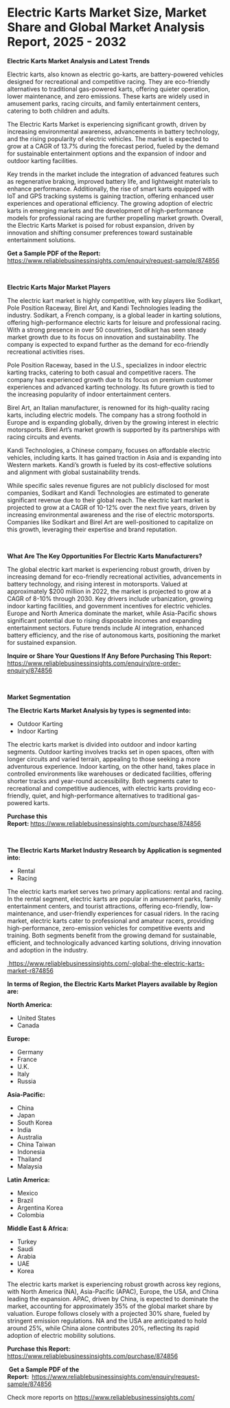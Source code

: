 <p><h1>Electric Karts Market Size, Market Share and Global Market Analysis Report, 2025 - 2032</h1></p><p><strong>Electric Karts Market Analysis and Latest Trends</strong></p>
<p><p>Electric karts, also known as electric go-karts, are battery-powered vehicles designed for recreational and competitive racing. They are eco-friendly alternatives to traditional gas-powered karts, offering quieter operation, lower maintenance, and zero emissions. These karts are widely used in amusement parks, racing circuits, and family entertainment centers, catering to both children and adults.</p><p>The Electric Karts Market is experiencing significant growth, driven by increasing environmental awareness, advancements in battery technology, and the rising popularity of electric vehicles. The market is expected to grow at a CAGR of 13.7% during the forecast period, fueled by the demand for sustainable entertainment options and the expansion of indoor and outdoor karting facilities.</p><p>Key trends in the market include the integration of advanced features such as regenerative braking, improved battery life, and lightweight materials to enhance performance. Additionally, the rise of smart karts equipped with IoT and GPS tracking systems is gaining traction, offering enhanced user experiences and operational efficiency. The growing adoption of electric karts in emerging markets and the development of high-performance models for professional racing are further propelling market growth. Overall, the Electric Karts Market is poised for robust expansion, driven by innovation and shifting consumer preferences toward sustainable entertainment solutions.</p></p>
<p><strong>Get a Sample PDF of the Report:&nbsp;</strong> <a href="https://www.reliablebusinessinsights.com/enquiry/request-sample/874856?utm_campaign=97&utm_medium=2&utm_source=Github&utm_content=ia&utm_term=23012025&utm_id=electric-karts">https://www.reliablebusinessinsights.com/enquiry/request-sample/874856</a></p>
<p>&nbsp;</p>
<p><strong>Electric Karts Major Market Players</strong></p>
<p><p>The electric kart market is highly competitive, with key players like Sodikart, Pole Position Raceway, Birel Art, and Kandi Technologies leading the industry. Sodikart, a French company, is a global leader in karting solutions, offering high-performance electric karts for leisure and professional racing. With a strong presence in over 50 countries, Sodikart has seen steady market growth due to its focus on innovation and sustainability. The company is expected to expand further as the demand for eco-friendly recreational activities rises.</p><p>Pole Position Raceway, based in the U.S., specializes in indoor electric karting tracks, catering to both casual and competitive racers. The company has experienced growth due to its focus on premium customer experiences and advanced karting technology. Its future growth is tied to the increasing popularity of indoor entertainment centers.</p><p>Birel Art, an Italian manufacturer, is renowned for its high-quality racing karts, including electric models. The company has a strong foothold in Europe and is expanding globally, driven by the growing interest in electric motorsports. Birel Art’s market growth is supported by its partnerships with racing circuits and events.</p><p>Kandi Technologies, a Chinese company, focuses on affordable electric vehicles, including karts. It has gained traction in Asia and is expanding into Western markets. Kandi’s growth is fueled by its cost-effective solutions and alignment with global sustainability trends.</p><p>While specific sales revenue figures are not publicly disclosed for most companies, Sodikart and Kandi Technologies are estimated to generate significant revenue due to their global reach. The electric kart market is projected to grow at a CAGR of 10-12% over the next five years, driven by increasing environmental awareness and the rise of electric motorsports. Companies like Sodikart and Birel Art are well-positioned to capitalize on this growth, leveraging their expertise and brand reputation.</p></p>
<p>&nbsp;</p>
<p><strong>What Are The Key Opportunities For Electric Karts Manufacturers?</strong></p>
<p><p>The global electric kart market is experiencing robust growth, driven by increasing demand for eco-friendly recreational activities, advancements in battery technology, and rising interest in motorsports. Valued at approximately $200 million in 2022, the market is projected to grow at a CAGR of 8-10% through 2030. Key drivers include urbanization, growing indoor karting facilities, and government incentives for electric vehicles. Europe and North America dominate the market, while Asia-Pacific shows significant potential due to rising disposable incomes and expanding entertainment sectors. Future trends include AI integration, enhanced battery efficiency, and the rise of autonomous karts, positioning the market for sustained expansion.</p></p>
<p><strong>Inquire or Share Your Questions If Any Before Purchasing This Report:</strong> <a href="https://www.reliablebusinessinsights.com/enquiry/pre-order-enquiry/874856?utm_campaign=97&utm_medium=2&utm_source=Github&utm_content=ia&utm_term=23012025&utm_id=electric-karts">https://www.reliablebusinessinsights.com/enquiry/pre-order-enquiry/874856</a></p>
<p>&nbsp;</p>
<p><strong>Market Segmentation</strong></p>
<p><strong>The Electric Karts Market Analysis by types is segmented into:</strong></p>
<p><ul><li>Outdoor Karting</li><li>Indoor Karting</li></ul></p>
<p><p>The electric karts market is divided into outdoor and indoor karting segments. Outdoor karting involves tracks set in open spaces, often with longer circuits and varied terrain, appealing to those seeking a more adventurous experience. Indoor karting, on the other hand, takes place in controlled environments like warehouses or dedicated facilities, offering shorter tracks and year-round accessibility. Both segments cater to recreational and competitive audiences, with electric karts providing eco-friendly, quiet, and high-performance alternatives to traditional gas-powered karts.</p></p>
<p><strong>Purchase this Report:&nbsp;</strong><a href="https://www.reliablebusinessinsights.com/purchase/874856?utm_campaign=97&utm_medium=2&utm_source=Github&utm_content=ia&utm_term=23012025&utm_id=electric-karts">https://www.reliablebusinessinsights.com/purchase/874856</a></p>
<p>&nbsp;</p>
<p><strong>The Electric Karts Market Industry Research by Application is segmented into:</strong></p>
<p><ul><li>Rental</li><li>Racing</li></ul></p>
<p><p>The electric karts market serves two primary applications: rental and racing. In the rental segment, electric karts are popular in amusement parks, family entertainment centers, and tourist attractions, offering eco-friendly, low-maintenance, and user-friendly experiences for casual riders. In the racing market, electric karts cater to professional and amateur racers, providing high-performance, zero-emission vehicles for competitive events and training. Both segments benefit from the growing demand for sustainable, efficient, and technologically advanced karting solutions, driving innovation and adoption in the industry.</p></p>
<p><a href="https://www.reliablebusinessinsights.com/-global-the-electric-karts-market-r874856?utm_campaign=97&utm_medium=2&utm_source=Github&utm_content=ia&utm_term=23012025&utm_id=electric-karts">&nbsp;https://www.reliablebusinessinsights.com/-global-the-electric-karts-market-r874856</a></p>
<p><strong>In terms of Region, the Electric Karts Market Players available by Region are:</strong></p>
<p>
    <p> <strong> North America: </strong>
        <ul>
            <li>United States</li>
            <li>Canada</li>
        </ul>
        </p> 
    <p> <strong> Europe: </strong>
        <ul>
            <li>Germany</li>
            <li>France</li>
            <li>U.K.</li>
            <li>Italy</li>
            <li>Russia</li>
        </ul>
        </p> 
    <p> <strong> Asia-Pacific: </strong>
        <ul>
            <li>China</li>
            <li>Japan</li>
            <li>South Korea</li>
            <li>India</li>
            <li>Australia</li>
            <li>China Taiwan</li>
            <li>Indonesia</li>
            <li>Thailand</li>
            <li>Malaysia</li>
        </ul>
        </p> 
    <p> <strong> Latin America: </strong>
        <ul>
            <li>Mexico</li>
            <li>Brazil</li>
            <li>Argentina Korea</li>
            <li>Colombia</li>
        </ul>
        </p> 
    <p> <strong> Middle East & Africa: </strong>
        <ul>
            <li>Turkey</li>
            <li>Saudi</li>
            <li>Arabia</li>
            <li>UAE</li>
            <li>Korea</li>
        </ul>
    </p>
    </p>
<p><p>The electric karts market is experiencing robust growth across key regions, with North America (NA), Asia-Pacific (APAC), Europe, the USA, and China leading the expansion. APAC, driven by China, is expected to dominate the market, accounting for approximately 35% of the global market share by valuation. Europe follows closely with a projected 30% share, fueled by stringent emission regulations. NA and the USA are anticipated to hold around 25%, while China alone contributes 20%, reflecting its rapid adoption of electric mobility solutions.</p></p>
<p><strong>Purchase this Report: </strong><a href="https://www.reliablebusinessinsights.com/purchase/874856?utm_campaign=97&utm_medium=2&utm_source=Github&utm_content=ia&utm_term=23012025&utm_id=electric-karts">https://www.reliablebusinessinsights.com/purchase/874856</a></p>
<p>&nbsp;<strong>Get a Sample PDF of the Report:&nbsp;&nbsp;</strong><a href="https://www.reliablebusinessinsights.com/enquiry/request-sample/874856?utm_campaign=97&utm_medium=2&utm_source=Github&utm_content=ia&utm_term=23012025&utm_id=electric-karts">https://www.reliablebusinessinsights.com/enquiry/request-sample/874856</a></p>
<p><strong></strong></p>
<p>Check more reports on <a href="https://www.reliablebusinessinsights.com/?utm_campaign=97&utm_medium=2&utm_source=Github&utm_content=ia&utm_term=23012025&utm_id=electric-karts">https://www.reliablebusinessinsights.com/</a></p>